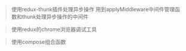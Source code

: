> 使用redux-thunk插件处理异步操作
    用到applyMiddleware中间件管理函数和thunk处理异步操作的中间件

> 使用redux的chrome浏览器调试工具

> 使用compose组合函数